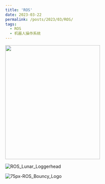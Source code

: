 ```yaml
---
title: 'ROS'
date: 2023-03-22
permalink: /posts/2023/03/ROS/
tags:
  - ROS
  - 机器人操作系统
---
```



<img src="https://user-images.githubusercontent.com/64770184/226782363-c40949e5-7667-4877-bed5-eb08cabb643f.png" width="300" height="360" />

![ROS_Lunar_Loggerhead](https://user-images.githubusercontent.com/64770184/226781539-a104f89a-53c5-40f2-adac-cfab15536d84.png)

![75px-ROS_Bouncy_Logo](https://user-images.githubusercontent.com/64770184/226781540-5c6479cf-60e5-4ff6-b07a-c340e7dfea30.png)
